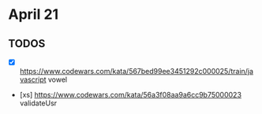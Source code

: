 # April 21

## TODOS

- [x] <https://www.codewars.com/kata/567bed99ee3451292c000025/train/javascript> vowel
- [xs] <https://www.codewars.com/kata/56a3f08aa9a6cc9b75000023> validateUsr

